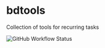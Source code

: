 # bdtools
Collection of tools for recurring tasks

![GitHub Workflow Status](https://github.com/BDehapiot/bdtools/actions/workflows/test.yml/badge.svg)
